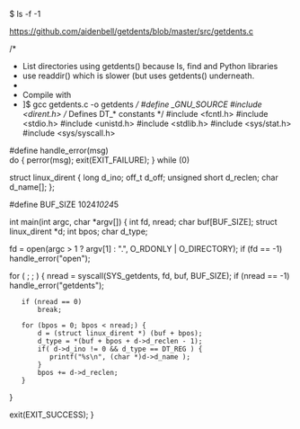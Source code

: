$ ls -f -1

https://github.com/aidenbell/getdents/blob/master/src/getdents.c

/*
 * List directories using getdents() because ls, find and Python libraries
 * use readdir() which is slower (but uses getdents() underneath.
 *
 * Compile with 
 * ]$ gcc  getdents.c -o getdents
 */
#define _GNU_SOURCE
#include <dirent.h>     /* Defines DT_* constants */
#include <fcntl.h>
#include <stdio.h>
#include <unistd.h>
#include <stdlib.h>
#include <sys/stat.h>
#include <sys/syscall.h>

#define handle_error(msg) \
       do { perror(msg); exit(EXIT_FAILURE); } while (0)

struct linux_dirent {
   long           d_ino;
   off_t          d_off;
   unsigned short d_reclen;
   char           d_name[];
};

#define BUF_SIZE 1024*1024*5

int
main(int argc, char *argv[])
{
   int fd, nread;
   char buf[BUF_SIZE];
   struct linux_dirent *d;
   int bpos;
   char d_type;

   fd = open(argc > 1 ? argv[1] : ".", O_RDONLY | O_DIRECTORY);
   if (fd == -1)
       handle_error("open");

   for ( ; ; ) {
       nread = syscall(SYS_getdents, fd, buf, BUF_SIZE);
       if (nread == -1)
           handle_error("getdents");

       if (nread == 0)
           break;

       for (bpos = 0; bpos < nread;) {
           d = (struct linux_dirent *) (buf + bpos);
           d_type = *(buf + bpos + d->d_reclen - 1);
           if( d->d_ino != 0 && d_type == DT_REG ) {
              printf("%s\n", (char *)d->d_name );
           }
           bpos += d->d_reclen;
       }
   }

   exit(EXIT_SUCCESS);
}
